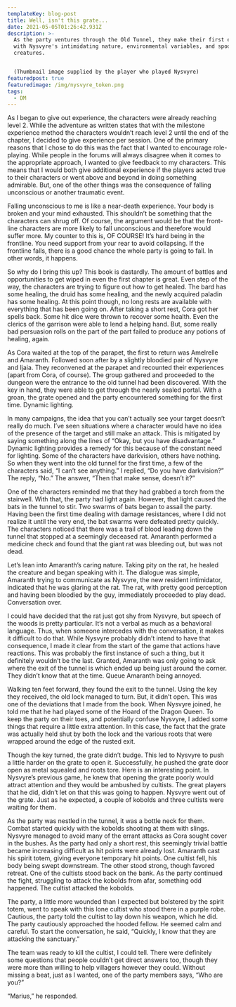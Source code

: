 ```yaml
---
templateKey: blog-post
title: Well, isn't this grate...
date: 2021-05-05T01:26:42.931Z
description: >-
  As the party ventures through the Old Tunnel, they make their first encounters
  with Nysvyre's intimidating nature, environmental variables, and spooked
  creatures.


  (Thumbnail image supplied by the player who played Nysvyre)
featuredpost: true
featuredimage: /img/nysvyre_token.png
tags:
  - DM
---
```

As I began to give out experience, the characters were already reaching level 2. While the adventure as written states that with the milestone experience method the characters wouldn’t reach level 2 until the end of the chapter, I decided to give experience per session. One of the primary reasons that I chose to do this was the fact that I wanted to encourage role-playing. While people in the forums will always disagree when it comes to the appropriate approach, I wanted to give feedback to my characters. This means that I would both give additional experience if the players acted true to their characters or went above and beyond in doing something admirable. But, one of the other things was the consequence of falling unconscious or another traumatic event.

Falling unconscious to me is like a near-death experience. Your body is broken and your mind exhausted. This shouldn’t be something that the characters can shrug off. Of course, the argument would be that the front-line characters are more likely to fall unconscious and therefore would suffer more. My counter to this is, OF COURSE! It’s hard being in the frontline. You need support from your rear to avoid collapsing. If the frontline falls, there is a good chance the whole party is going to fall. In other words, it happens.

So why do I bring this up? This book is dastardly. The amount of battles and opportunities to get wiped in even the first chapter is great. Even step of the way, the characters are trying to figure out how to get healed. The bard has some healing, the druid has some healing, and the newly acquired paladin has some healing. At this point though, no long rests are available with everything that has been going on. After taking a short rest, Cora got her spells back. Some hit dice were thrown to recover some health. Even the clerics of the garrison were able to lend a helping hand. But, some really bad persuasion rolls on the part of the part failed to produce any potions of healing, again.

As Cora waited at the top of the parapet, the first to return was Amelrelle and Amaranth. Followed soon after by a slightly bloodied pair of Nysvyre and Ijaia. They reconvened at the parapet and recounted their experiences (apart from Cora, of course). The group gathered and proceeded to the dungeon were the entrance to the old tunnel had been discovered. With the key in hand, they were able to get through the nearly sealed portal. With a groan, the grate opened and the party encountered something for the first time. Dynamic lighting. 

In many campaigns, the idea that you can’t actually see your target doesn’t really do much. I’ve seen situations where a character would have no idea of the presence of the target and still make an attack. This is mitigated by saying something along the lines of “Okay, but you have disadvantage.” Dynamic lighting provides a remedy for this because of the constant need for lighting. Some of the characters have darkvision, others have nothing. So when they went into the old tunnel for the first time, a few of the characters said, “I can’t see anything.” I replied, “Do you have darkvision?” The reply, “No.” The answer, “Then that make sense, doesn’t it?”

One of the characters reminded me that they had grabbed a torch from the stairwell. With that, the party had light again. However, that light caused the bats in the tunnel to stir. Two swarms of bats began to assail the party. Having been the first time dealing with damage resistances, where I did not realize it until the very end, the bat swarms were defeated pretty quickly. The characters noticed that there was a trail of blood leading down the tunnel that stopped at a seemingly deceased rat. Amaranth performed a medicine check and found that the giant rat was bleeding out, but was not dead. 

Let’s lean into Amaranth’s caring nature. Taking pity on the rat, he healed the creature and began speaking with it. The dialogue was simple, Amaranth trying to communicate as Nysvyre, the new resident intimidator, indicated that he was glaring at the rat. The rat, with pretty good perception and having been bloodied by the guy, immediately proceeded to play dead. Conversation over.

I could have decided that the rat just got shy from Nysvyre, but speech of the woods is pretty particular. It’s not a verbal as much as a behavioral language. Thus, when someone intercedes with the conversation, it makes it difficult to do that. While Nysvyre probably didn’t intend to have that consequence, I made it clear from the start of the game that actions have reactions. This was probably the first instance of such a thing, but it definitely wouldn’t be the last. Granted, Amaranth was only going to ask where the exit of the tunnel is which ended up being just around the corner. They didn’t know that at the time. Queue Amaranth being annoyed.

Walking ten feet forward, they found the exit to the tunnel. Using the key they received, the old lock managed to turn. But, it didn’t open. This was one of the deviations that I made from the book. When Nysvyre joined, he told me that he had played some of the Hoard of the Dragon Queen. To keep the party on their toes, and potentially confuse Nysvyre, I added some things that require a little extra attention. In this case, the fact that the grate was actually held shut by both the lock and the various roots that were wrapped around the edge of the rusted exit.

Though the key turned, the grate didn’t budge. This led to Nysvyre to push a little harder on the grate to open it. Successfully, he pushed the grate door open as metal squealed and roots tore. Here is an interesting point. In Nysvyre’s previous game, he knew that opening the grate poorly would attract attention and they would be ambushed by cultists. The great players that he did, didn’t let on that this was going to happen. Nysvyre went out of the grate. Just as he expected, a couple of kobolds and three cultists were waiting for them.

As the party was nestled in the tunnel, it was a bottle neck for them. Combat started quickly with the kobolds shooting at them with slings. Nysvyre managed to avoid many of the errant attacks as Cora sought cover in the bushes. As the party had only a short rest, this seemingly trivial battle became increasing difficult as hit points were already lost. Amaranth cast his spirit totem, giving everyone temporary hit points. One cultist fell, his body being swept downstream. The other stood strong, though favored retreat. One of the cultists stood back on the bank. As the party continued the fight, struggling to attack the kobolds from afar, something odd happened. The cultist attacked the kobolds.

The party, a little more wounded than I expected but bolstered by the spirit totem, went to speak with this lone cultist who stood there in a purple robe. Cautious, the party told the cultist to lay down his weapon, which he did. The party cautiously approached the hooded fellow. He seemed calm and careful. To start the conversation, he said, “Quickly, I know that they are attacking the sanctuary.”

The team was ready to kill the cultist, I could tell. There were definitely some questions that people couldn’t get direct answers too, though they were more than willing to help villagers however they could. Without missing a beat, just as I wanted, one of the party members says, “Who are you?”

“Marius,” he responded.